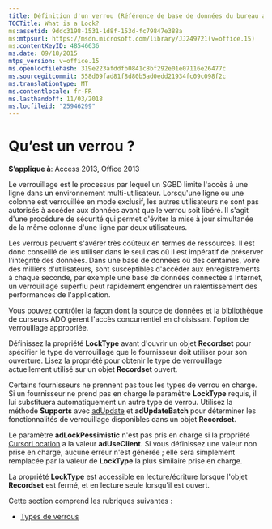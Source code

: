 ```yaml
---
title: Définition d'un verrou (Référence de base de données du bureau access)
TOCTitle: What is a Lock?
ms:assetid: 9ddc3198-1531-1d8f-153d-fc79847e388a
ms:mtpsurl: https://msdn.microsoft.com/library/JJ249721(v=office.15)
ms:contentKeyID: 48546636
ms.date: 09/18/2015
mtps_version: v=office.15
ms.openlocfilehash: 319e223afddfb0841c8bf292e01e07116e26477c
ms.sourcegitcommit: 558d09fad81f8d80b5ad0edd21934fc09c098f2c
ms.translationtype: MT
ms.contentlocale: fr-FR
ms.lasthandoff: 11/03/2018
ms.locfileid: "25946299"
---
```

# <a name="what-is-a-lock"></a>Qu’est un verrou ?


**S’applique à**: Access 2013, Office 2013

Le verrouillage est le processus par lequel un SGBD limite l'accès à une ligne dans un environnement multi-utilisateur. Lorsqu'une ligne ou une colonne est verrouillée en mode exclusif, les autres utilisateurs ne sont pas autorisés à accéder aux données avant que le verrou soit libéré. Il s'agit d'une procédure de sécurité qui permet d'éviter la mise à jour simultanée de la même colonne d'une ligne par deux utilisateurs.

Les verrous peuvent s'avérer très coûteux en termes de ressources. Il est donc conseillé de les utiliser dans le seul cas où il est impératif de préserver l'intégrité des données. Dans une base de données où des centaines, voire des milliers d'utilisateurs, sont susceptibles d'accéder aux enregistrements à chaque seconde, par exemple une base de données connectée à Internet, un verrouillage superflu peut rapidement engendrer un ralentissement des performances de l'application.

Vous pouvez contrôler la façon dont la source de données et la bibliothèque de curseurs ADO gèrent l'accès concurrentiel en choisissant l'option de verrouillage appropriée.

Définissez la propriété **LockType** avant d'ouvrir un objet **Recordset** pour spécifier le type de verrouillage que le fournisseur doit utiliser pour son ouverture. Lisez la propriété pour obtenir le type de verrouillage actuellement utilisé sur un objet **Recordset** ouvert.

Certains fournisseurs ne prennent pas tous les types de verrou en charge. Si un fournisseur ne prend pas en charge le paramètre **LockType** requis, il lui substituera automatiquement un autre type de verrou. Utilisez la méthode **Supports** avec [adUpdate](supports-method-ado.md) et **adUpdateBatch** pour déterminer les fonctionnalités de verrouillage disponibles dans un objet **Recordset**.

Le paramètre **adLockPessimistic** n'est pas pris en charge si la propriété [CursorLocation](cursorlocation-property-ado.md) a la valeur **adUseClient**. Si vous définissez une valeur non prise en charge, aucune erreur n'est générée ; elle sera simplement remplacée par la valeur de **LockType** la plus similaire prise en charge.

La propriété **LockType** est accessible en lecture/écriture lorsque l'objet **Recordset** est fermé, et en lecture seule lorsqu'il est ouvert.

Cette section comprend les rubriques suivantes :

- [Types de verrous](types-of-locks.md)

